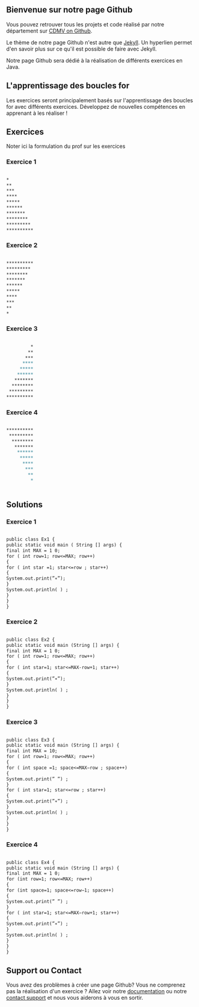## Bienvenue sur notre page Github 

Vous pouvez retrouver tous les projets et code réalisé par notre département sur [CDMV on Github]().

Le thème de notre page Github n'est autre que [Jekyll](https://jekyllrb.com/). Un hyperlien permet d'en savoir plus sur ce qu'il est possible de faire avec Jekyll. 

Notre page Github sera dédié à la réalisation de différents exercices en Java. 

## L'apprentissage des boucles for 

Les exercices seront principalement basés sur l'apprentissage des boucles for avec différents exercices. Développez de nouvelles compétences en apprenant à les réaliser ! 

## Exercices 

Noter ici la formulation du prof sur les exercices

### Exercice 1

```markdown

*
**
***
****
*****
******
*******
********
*********
**********

```

### Exercice 2 

```markdown

**********
*********
********
*******
******
*****
****
***
**
*

```

### Exercice 3

```markdown

         *
        **
       ***
      ****
     *****
    ******
   *******
  ********
 *********
**********

```

### Exercice 4 

```markdown

**********
 *********
  ********
   *******
    ******
     *****
      ****
       ***
        **
         *
         
```

## Solutions

### Exercice 1

```markdown

public class Ex1 {
public static void main ( String [] args) {
final int MAX = 1 0;
for ( int row=1; row<=MAX; row++)
{
for ( int star =1; star<=row ; star++)
{
System.out.print(”∗”);
}
System.out.println( ) ;
}
}
}


```

### Exercice 2

```markdown

public class Ex2 {
public static void main (String [] args) {
final int MAX = 1 0;
for ( int row=1; row<=MAX; row++)
{
for ( int star=1; star<=MAX-row+1; star++)
{
System.out.print(”∗”);
}
System.out.println( ) ;
}
}
}

```

### Exercice 3

```markdown

public class Ex3 {
public static void main (String [] args) {
final int MAX = 10;
for ( int row=1; row<=MAX; row++)
{
for ( int space =1; space<=MAX−row ; space++)
{
System.out.print(” ”) ;
}
for ( int star=1; star<=row ; star++)
{
System.out.print(”∗”) ;
}
System.out.println( ) ;
}
}
}

```

### Exercice 4

```markdown

public class Ex4 {
public static void main (String [] args) {
final int MAX = 1 0;
for (int row=1; row<=MAX; row++)
{
for (int space=1; space<=row−1; space++)
{
System.out.print(” ”) ;
}
for ( int star=1; star<=MAX−row+1; star++)
{
System.out.print(”∗”) ;
}
System.out.println( ) ;
}
}
}

```

## Support ou Contact

Vous avez des problèmes à créer une page Github? Vous ne comprenez pas la réalisation d'un exercice ? Allez voir notre [documentation](https://help.github.com/categories/github-pages-basics/) ou notre [contact support](https://github.com/contact) et nous vous aiderons à vous en sortir.
